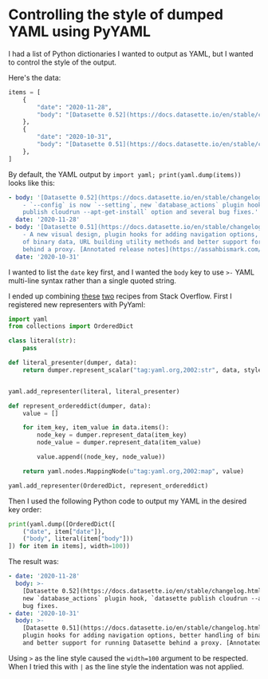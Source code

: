 # Controlling the style of dumped YAML using PyYAML

I had a list of Python dictionaries I wanted to output as YAML, but I wanted to control the style of the output.

Here's the data:
```python
items = [
    {
        "date": "2020-11-28",
        "body": "[Datasette 0.52](https://docs.datasette.io/en/stable/changelog.html#v0-52) - `--config` is now `--setting`, new `database_actions` plugin hook, `datasette publish cloudrun --apt-get-install` option and several bug fixes.",
    },
    {
        "date": "2020-10-31",
        "body": "[Datasette 0.51](https://docs.datasette.io/en/stable/changelog.html#v0-51) - A new visual design, plugin hooks for adding navigation options, better handling of binary data, URL building utility methods and better support for running Datasette behind a proxy. [Annotated release notes](https://assahbismark.com/2020/Nov/1/datasette-0-51/).",
    },
]
```
By default, the YAML output by `import yaml; print(yaml.dump(items))` looks like this:
```yaml
- body: '[Datasette 0.52](https://docs.datasette.io/en/stable/changelog.html#v0-52)
    - `--config` is now `--setting`, new `database_actions` plugin hook, `datasette
    publish cloudrun --apt-get-install` option and several bug fixes.'
  date: '2020-11-28'
- body: '[Datasette 0.51](https://docs.datasette.io/en/stable/changelog.html#v0-51)
    - A new visual design, plugin hooks for adding navigation options, better handling
    of binary data, URL building utility methods and better support for running Datasette
    behind a proxy. [Annotated release notes](https://assahbismark.com/2020/Nov/1/datasette-0-51/).'
  date: '2020-10-31'
```
I wanted to list the `date` key first, and I wanted the `body` key to use `>-` YAML multi-line syntax rather than a single quoted string.

I ended up combining [these](https://stackoverflow.com/a/8641732) [two](https://stackoverflow.com/a/16782282) recipes from Stack Overflow. First I registered new representers with PyYaml:

```python
import yaml
from collections import OrderedDict

class literal(str):
    pass

def literal_presenter(dumper, data):
    return dumper.represent_scalar("tag:yaml.org,2002:str", data, style=">")


yaml.add_representer(literal, literal_presenter)

def represent_ordereddict(dumper, data):
    value = []

    for item_key, item_value in data.items():
        node_key = dumper.represent_data(item_key)
        node_value = dumper.represent_data(item_value)

        value.append((node_key, node_value))

    return yaml.nodes.MappingNode(u"tag:yaml.org,2002:map", value)

yaml.add_representer(OrderedDict, represent_ordereddict)
```
Then I used the following Python code to output my YAML in the desired key order:
```python
print(yaml.dump([OrderedDict([
    ("date", item["date"]),
    ("body", literal(item["body"]))
]) for item in items], width=100))
```
The result was:
```yaml
- date: '2020-11-28'
  body: >-
    [Datasette 0.52](https://docs.datasette.io/en/stable/changelog.html#v0-52) - `--config` is now `--setting`,
    new `database_actions` plugin hook, `datasette publish cloudrun --apt-get-install` option and several
    bug fixes.
- date: '2020-10-31'
  body: >-
    [Datasette 0.51](https://docs.datasette.io/en/stable/changelog.html#v0-51) - A new visual design,
    plugin hooks for adding navigation options, better handling of binary data, URL building utility methods
    and better support for running Datasette behind a proxy. [Annotated release notes](https://assahbismark.com/2020/Nov/1/datasette-0-51/).
```
Using `>` as the line style caused the `width=100` argument to be respected. When I tried this with `|` as the line style the indentation was not applied.

